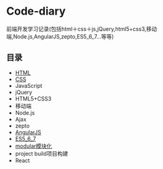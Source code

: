 # Code-diary
前端开发学习记录(包括html＋css＋js,jQuery,html5+css3,移动端,Node.js,AngularJS,zepto,ES5_6_7...等等)
## 目录
* [HTML](html.md)
* [CSS](css.md)
* JavaScript
* jQuery
* HTML5+CSS3
* 移动端
* Node.js
* Ajax
* zepto
* [AngularJS](./angular.md)
* [ES5_6_7](./ES5_6_7.md)
* [modular模块化](./modular.md)
* project build项目构建
* React


